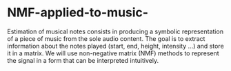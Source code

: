 # NMF-applied-to-music-
Estimation of musical notes consists in producing a symbolic representation of a piece of music from the sole audio content. The goal is to extract information about the notes played (start, end, height, intensity ...) and store it in a matrix. We will use non-negative matrix (NMF) methods to represent the signal in a form that can be interpreted intuitively.
